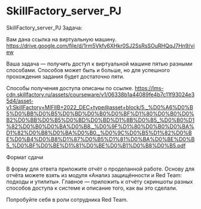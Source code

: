# SkillFactory_server_PJ
SkillFactory_server_PJ
Задача:

Вам дана ссылка на виртуальную машину. 
https://drive.google.com/file/d/1rm5Vkfy6XHkr0SJ2SsRsSOuRHQqJ7Hn9/view

Ваша задача — получить доступ к виртуальной машине пятью разными способами. 
Способов может быть и больше, но для успешного прохождения задания будет достаточно пяти.

Способы получения доступа описаны по ссылке.
https://lms-cdn.skillfactory.ru/assets/courseware/v1/06338b1a44089fe4b7c11f93024e35d4/asset-v1:SkillFactory+MIFIIB+2022_DEC+type@asset+block/5._%D0%A6%D0%B5%D0%BB%D0%B5%D0%BD%D0%B0%D0%BF%D1%80%D0%B0%D0%B2%D0%BB%D0%B5%D0%BD%D0%BD%D1%8B%D0%B5_%D0%B0%D1%82%D0%B0%D0%BA%D0%B8._%D0%9F%D1%80%D0%B0%D0%BA%D1%82%D0%B8%D0%BA%D0%B0._%D0%9C%D0%B5%D1%82%D0%BE%D0%B4%D0%B8%D1%87%D0%B5%D1%81%D0%BA%D0%BE%D0%B5_%D0%BF%D0%BE%D1%81%D0%BE%D0%B1%D0%B8%D0%B5.pdf

Формат сдачи

В форму для ответа приложите отчёт о проделанной работе. 
Основу для отчёта можете взять из модуля «Анализ защищённости и Red Team: подходы и утилиты». 
Главное — приложить к отчёту скриншоты разных способов доступа к системе и описание того, как вы это сделали.


Попробуйте себя в роли сотрудника Red Team.
